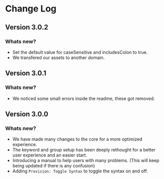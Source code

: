 # Change Log

## Version 3.0.2

### Whats new?

- Set the default value for caseSensitive and includesColon to true.
- We transfered our assets to another domain.

## Version 3.0.1

### Whats new?

- We noticed some small errors inside the readme, these got removed.

## Version 3.0.0

### Whats new?

- We have made many changes to the core for a more optimized experience.
- The keyword and group setup has been deeply rethought for a better user experience and an easier start.
- Introducing a manual to help users with many problems. (This will keep being updated if there is any confusion)
- Adding `Provision: Toggle Syntax` to toggle the syntax on and off.

